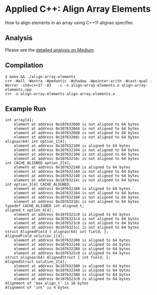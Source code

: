 # Applied C++: Align Array Elements

How to align elements in an array using C++11 alignas specifier.

## Analysis

Please see the [detailed analysis on Medium](https://medium.com/applied/applied-c-align-array-elements-32af40a768ee).

## Compilation

    $ make && ./align-array-elements
    c++ -Wall -Wextra -Wpedantic -Wshadow -Wpointer-arith -Wcast-qual -Werror -std=c++17 -O3   -c -o align-array-elements.o align-array-elements.cpp
    c++ -o align-array-elements align-array-elements.o

## Example Run

    int array[4];
        element at address 0x1076320d0 is not aligned to 64 bytes
        element at address 0x1076320d4 is not aligned to 64 bytes
        element at address 0x1076320d8 is not aligned to 64 bytes
        element at address 0x1076320dc is not aligned to 64 bytes
    alignas(64) int option_1[4];
        element at address 0x107632100 is aligned to 64 bytes
        element at address 0x107632104 is not aligned to 64 bytes
        element at address 0x107632108 is not aligned to 64 bytes
        element at address 0x10763210c is not aligned to 64 bytes
    int CACHE_ALIGNED option_2[4];
        element at address 0x107632140 is aligned to 64 bytes
        element at address 0x107632144 is not aligned to 64 bytes
        element at address 0x107632148 is not aligned to 64 bytes
        element at address 0x10763214c is not aligned to 64 bytes
    int option_3[4] CACHE_ALIGNED;
        element at address 0x107632180 is aligned to 64 bytes
        element at address 0x107632184 is not aligned to 64 bytes
        element at address 0x107632188 is not aligned to 64 bytes
        element at address 0x10763218c is not aligned to 64 bytes
    typedef CACHE_ALIGNED int aligned_t;
    aligned_t option_4[4];
        element at address 0x1076321c0 is aligned to 64 bytes
        element at address 0x1076321c4 is not aligned to 64 bytes
        element at address 0x1076321c8 is not aligned to 64 bytes
        element at address 0x1076321cc is not aligned to 64 bytes
    struct AlignedField { alignas(64) int field; };
    AlignedField solution_1[4];
        element at address 0x107632200 is aligned to 64 bytes
        element at address 0x107632240 is aligned to 64 bytes
        element at address 0x107632280 is aligned to 64 bytes
        element at address 0x1076322c0 is aligned to 64 bytes
    struct alignas(64) AlignedStruct { int field; };
    AlignedStruct solution_2[4];
        element at address 0x107632300 is aligned to 64 bytes
        element at address 0x107632340 is aligned to 64 bytes
        element at address 0x107632380 is aligned to 64 bytes
        element at address 0x1076323c0 is aligned to 64 bytes
    Alignment of 'max_align_t' is 16 bytes
    Alignment of 'int' is 4 bytes

